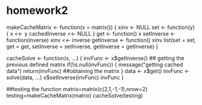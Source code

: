 # homework2

makeCacheMatrix <- function(x = matrix()) {
  xinv <- NULL
  set <- function(y) {
    x <<- y
    cachedInverse <<- NULL
  }
  get <- function() x
  setInverse <- function(inverse) xinv <<- inverse
  getInverse <- function() xinv
  list(set = set, get = get,
       setInverse = setInverse,
       getInverse = getInverse)
}



cacheSolve <- function(x, ...) {
  invFunc <- x$getInverse()  ## getting the previous defined matrix
  if(!is.null(invFunc)) {
    message("getting cached data")
    return(invFunc)  ##obtaining the matrix
  }
  data <- x$get()
  invFunc <- solve(data, ...)
  x$setInverse(invFunc)
  invFunc
}
 
##testing the function
matrix=matrix(c(2,1,-1,-1),nrow=2)
testing=makeCacheMatrix(matrix)
cacheSolve(testing)
